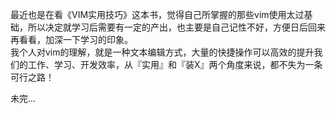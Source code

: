 最近也是在看《VIM实用技巧》这本书，觉得自己所掌握的那些vim使用太过基础，所以决定就学习后需要有一定的产出，也主要是自己记性不好，方便日后回来再看看，加深一下学习的印象。  
我个人对vim的理解，就是一种文本编辑方式，大量的快捷操作可以高效的提升我们的工作、学习、开发效率，从『实用』和『装X』两个角度来说，都不失为一条可行之路！  

未完...